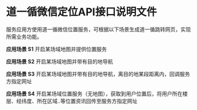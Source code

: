 # 道一循微信定位API接口说明文件

服务应用方使用道一循微信位置服务，可根据以下场景生成道一循跳转网页，实现所需业务功能。

**应用场景 S1** 开启某场域地图并提供位置服务

**应用场景 S2** 开启某场域地图并带有目的地导航

**应用场景 S3** 开启某场域地图并带有目的地导航，离目的地某段距离内，回调服务方指定网址

**应用场景 S4** 开启某场域位置服务（无地图），获取到用户位置后，将用户所在楼层、经纬度、所在区域..等位置资讯回传至服务方指定网址

